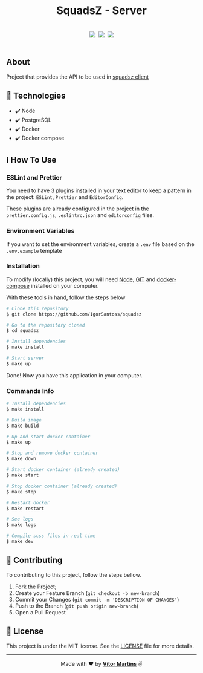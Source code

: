 <h1 align="center">SquadsZ - Server</h1>

<p align="center">
     <img src=https://img.shields.io/github/languages/code-size/IgorSantoss/squadsz?style=for-the-badge hspace="2" vspace="20"/>
    <img src=https://img.shields.io/github/license/IgorSantoss/squadsz?style=for-the-badge hspace="2" vspace="20"/>
    <img src=https://img.shields.io/github/issues/IgorSantoss/squadsz?style=for-the-badge hspace="2" vspace="20"/>
</p>

<!-- ABOUT -->

## About

Project that provides the API to be used in [squadsz client](https://github.com/vitormrts/squadsz-client)

<!-- TECHONOLOGIES -->

## 🚀 Technologies

- ✔️ Node
- ✔️ PostgreSQL
- ✔️ Docker
- ✔️ Docker compose

<!-- HOW TO USE -->

## ℹ️ How To Use

### ESLint and Prettier

You need to have 3 plugins installed in your text editor to keep a pattern in the project: `ESLint`, `Prettier` and `EditorConfig`.

These plugins are already configured in the project in the `prettier.config.js`, `.eslintrc.json` and `editorconfig` files.

### Environment Variables

If you want to set the environment variables, create a `.env` file based on the `.env.example` template

### Installation

To modify (locally) this project, you will need [Node](https://nodejs.org/en/), [GIT](https://git-scm.com/) and [docker-compose](https://docs.docker.com/compose/) installed on your computer.

With these tools in hand, follow the steps below

```sh
# Clone this repository
$ git clone https://github.com/IgorSantoss/squadsz

# Go to the repository cloned
$ cd squadsz

# Install dependencies
$ make install

# Start server
$ make up
```

Done! Now you have this application in your computer.

### Commands Info

```sh
# Install dependencies
$ make install

# Build image
$ make build

# Up and start docker container
$ make up

# Stop and remove docker container
$ make down

# Start docker container (already created)
$ make start

# Stop docker container (already created)
$ make stop

# Restart docker
$ make restart

# See logs
$ make logs

# Compile scss files in real time
$ make dev
```

<!-- CONTRIBUTING -->

## 🤝 Contributing

To contributing to this project, follow the steps bellow.

1. Fork the Project;
2. Create your Feature Branch (`git checkout -b new-branch`)
3. Commit your Changes (`git commit -m 'DESCRIPTION OF CHANGES'`)
4. Push to the Branch (`git push origin new-branch`)
5. Open a Pull Request

## 📝 License

This project is under the MIT license. See the [LICENSE](https://github.com/IgorSantoss/squadsz/blob/master/LICENSE) file for more details.

---

<p align="center">Made with ❤️ by <strong><a href="https://github.com/vitormrts" target="_blank">Vitor Martins</a></strong> ✌ </p>
